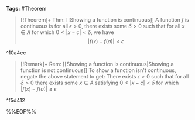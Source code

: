 **Tags:** #Theorem 

> [!Theorem]+ Thm: [[Showing a function is continuous]]
> A function $f$ is continuous is for all $\epsilon>0$, there exists some $\delta>0$ such that for all $x \in A$ for which $0<\lvert x-c \rvert <\delta$, we have 
> $$\lvert f(x)-f(a) \rvert < \epsilon$$

^10a4ec

> [!Remark]+ Rem: [[Showing a function is continuous|Showing a function is not continuous]]
> To show a function isn't continuous, negate the above statement to get:
> There exists $\epsilon>0$ such that for all $\delta>0$ there exists some $x \in A$ satisfying $0<\lvert x-c \rvert<\delta$ for which $\lvert  f(x)-f(a) \rvert\ge \epsilon$

^f5d412

%%EOF%%